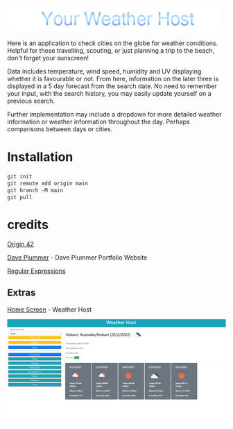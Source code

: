 ![snippet](./assets/images/Title.jpg)

Here is an application to check cities on the globe for weather conditions. Helpful for those travelling, scouting, or just planning a trip to the beach, don't forget your sunscreen!

Data includes temperature, wind speed, humidity and UV displaying whether it is favourable or not. From here, information on the later three is displayed in a 5 day forecast from the search date. No need to remember your input, with the search history, you may easily update yourself on a previous search.

Further implementation may include a dropdown for more detailed weather information or weather information throughout the day. Perhaps comparisons between days or cities.

# Installation 

```
git init
git remote add origin main
git branch -M main
git pull
```

# credits

[Origin 42](https://github.com/origin-42)

[Dave Plummer](https://origin-42.github.io/Dave-Plummer-Portfolio/) - Dave Plummer Portfolio Website

[Regular Expressions](https://stackoverflow.com/questions/34974942/regex-for-no-whitespace-at-the-beginning-and-end)

## Extras

[Home Screen](https://origin-42.github.io/weather_host/) - Weather Host

![snippet](./assets/images/screenshot.jpg)
